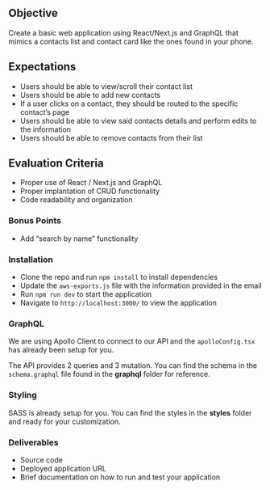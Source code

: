 ## Objective 
Create a basic web application using React/Next.js and GraphQL that mimics a contacts list and contact card like the ones found in your phone. 

## Expectations
- Users should be able to view/scroll their contact list
- Users should be able to add new contacts 
- If a user clicks on a contact, they should be routed to the specific contact’s page 
-	Users should be able to view said contacts details and perform edits to the information
-	Users should be able to remove contacts from their list

## Evaluation Criteria
-	Proper use of React / Next.js and GraphQL
-	Proper implantation of CRUD functionality 
-	Code readability and organization

### Bonus Points
-	Add “search by name” functionality 

### Installation
- Clone the repo and run `npm install` to install dependencies
- Update the `aws-exports.js` file with the information provided in the email
- Run `npm run dev` to start the application
- Navigate to `http://localhost:3000/` to view the application

### GraphQL
We are using Apollo Client to connect to our API and the `apolloConfig.tsx` has already been setup for you. 

The API provides 2 queries and 3 mutation. You can find the schema in the `schema.graphql` file found in the **graphql** folder for reference.

### Styling 
SASS is already setup for you. You can find the styles in the **styles** folder and ready for your customization.

### Deliverables
-	Source code
-	Deployed application URL
-	Brief documentation on how to run and test your application

